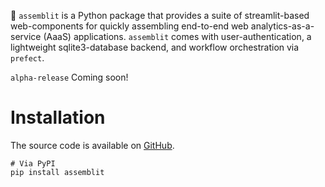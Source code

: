 🦄 `assemblit` is a Python package that provides a suite of streamlit-based web-components for quickly assembling end-to-end web analytics-as-a-service (AaaS) applications. `assemblit` comes with user-authentication, a lightweight sqlite3-database backend, and workflow orchestration via `prefect`.

`alpha-release` Coming soon!

# Installation
The source code is available on [GitHub](https://github.com/thomaseleff/assemblit).

```
# Via PyPI
pip install assemblit
```